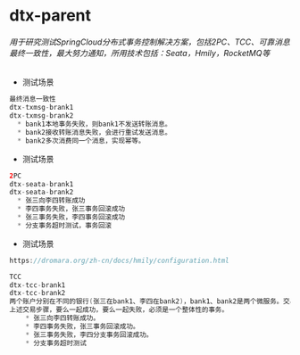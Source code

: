 # dtx-parent
###### 用于研究测试SpringCloud分布式事务控制解决方案，包括2PC、TCC、可靠消息最终一致性，最大努力通知，所用技术包括：Seata，Hmily，RocketMQ等


* 测试场景 
``` java
最终消息一致性
dtx-txmsg-brank1
dtx-txmsg-brank2  
  * bank1本地事务失败，则bank1不发送转账消息。
  * bank2接收转账消息失败，会进行重试发送消息。
  * bank2多次消费同一个消息，实现幂等。
```


* 测试场景
```java 
2PC 
dtx-seata-brank1
dtx-seata-brank2
  * 张三向李四转账成功
  * 李四事务失败，张三事务回滚成功
  * 张三事务失败，李四事务回滚成功
  * 分支事务超时测试，事务回滚
```

* 测试场景
```java 
https://dromara.org/zh-cn/docs/hmily/configuration.html

TCC
dtx-tcc-brank1
dtx-tcc-brank2
两个账户分别在不同的银行(张三在bank1、李四在bank2)，bank1、bank2是两个微服务。交易过程是，张三给李四转账指定金额。
上述交易步骤，要么一起成功，要么一起失败，必须是一个整体性的事务。
    * 张三向李四转账成功。
    * 李四事务失败，张三事务回滚成功。
    * 张三事务失败，李四分支事务回滚成功。
    * 分支事务超时测试
```